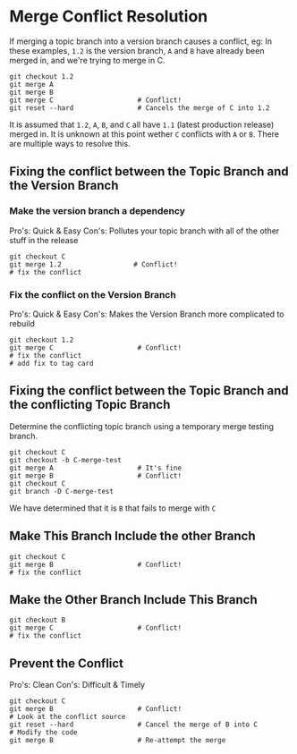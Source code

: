 # Merge Conflict Resolution

If merging a topic branch into a version branch causes a conflict, eg:
In these examples, `1.2` is the version branch, `A` and `B` have already been merged in, and we're trying to merge in C.

    git checkout 1.2
    git merge A
    git merge B                     
    git merge C                     # Conflict!
    git reset --hard                # Cancels the merge of C into 1.2

It is assumed that `1.2`, `A`, `B`, and `C` all have `1.1` (latest production release) merged in.
It is unknown at this point wether `C` conflicts with `A` or `B`.
There are multiple ways to resolve this.

## Fixing the conflict between the Topic Branch and the Version Branch

### Make the version branch a dependency

Pro's: Quick & Easy
Con's: Pollutes your topic branch with all of the other stuff in the release

    git checkout C
    git merge 1.2                  # Conflict!
    # fix the conflict

### Fix the conflict on the Version Branch

Pro's: Quick & Easy
Con's: Makes the Version Branch more complicated to rebuild

    git checkout 1.2
    git merge C                     # Conflict!
    # fix the conflict
    # add fix to tag card

## Fixing the conflict between the Topic Branch and the conflicting Topic Branch

Determine the conflicting topic branch using a temporary merge testing branch.

    git checkout C
    git checkout -b C-merge-test
    git merge A                     # It's fine
    git merge B                     # Conflict!
    git checkout C
    git branch -D C-merge-test
    
We have determined that it is `B` that fails to merge with `C`

## Make This Branch Include the other Branch

    git checkout C
    git merge B                     # Conflict!
    # fix the conflict

## Make the Other Branch Include This Branch

    git checkout B
    git merge C                     # Conflict!
    # fix the conflict

## Prevent the Conflict

Pro's: Clean
Con's: Difficult & Timely

    git checkout C
    git merge B                     # Conflict!
    # Look at the conflict source
    git reset --hard                # Cancel the merge of B into C
    # Modify the code
    git merge B                     # Re-attempt the merge

